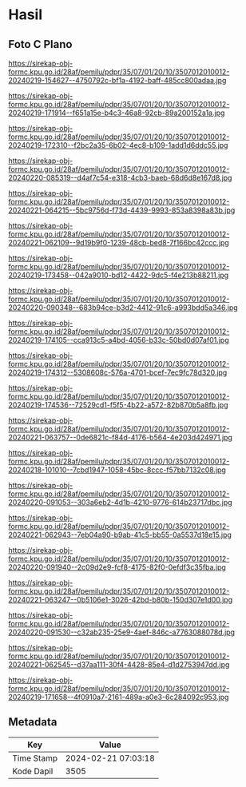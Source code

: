 # Hasil

## Foto C Plano

https://sirekap-obj-formc.kpu.go.id/28af/pemilu/pdpr/35/07/01/20/10/3507012010012-20240219-154627--4750792c-bf1a-4192-baff-485cc800adaa.jpg

https://sirekap-obj-formc.kpu.go.id/28af/pemilu/pdpr/35/07/01/20/10/3507012010012-20240219-171914--f651a15e-b4c3-46a8-92cb-89a200152a1a.jpg

https://sirekap-obj-formc.kpu.go.id/28af/pemilu/pdpr/35/07/01/20/10/3507012010012-20240219-172310--f2bc2a35-6b02-4ec8-b109-1add1d6ddc55.jpg

https://sirekap-obj-formc.kpu.go.id/28af/pemilu/pdpr/35/07/01/20/10/3507012010012-20240220-085319--d4af7c54-e318-4cb3-baeb-68d6d8e167d8.jpg

https://sirekap-obj-formc.kpu.go.id/28af/pemilu/pdpr/35/07/01/20/10/3507012010012-20240221-064215--5bc9756d-f73d-4439-9993-853a8398a83b.jpg

https://sirekap-obj-formc.kpu.go.id/28af/pemilu/pdpr/35/07/01/20/10/3507012010012-20240221-062109--9d19b9f0-1239-48cb-bed8-7f166bc42ccc.jpg

https://sirekap-obj-formc.kpu.go.id/28af/pemilu/pdpr/35/07/01/20/10/3507012010012-20240219-173458--042a9010-bd12-4422-9dc5-f4e213b88211.jpg

https://sirekap-obj-formc.kpu.go.id/28af/pemilu/pdpr/35/07/01/20/10/3507012010012-20240220-090348--683b94ce-b3d2-4412-91c6-a993bdd5a346.jpg

https://sirekap-obj-formc.kpu.go.id/28af/pemilu/pdpr/35/07/01/20/10/3507012010012-20240219-174105--cca913c5-a4bd-4056-b33c-50bd0d07af01.jpg

https://sirekap-obj-formc.kpu.go.id/28af/pemilu/pdpr/35/07/01/20/10/3507012010012-20240219-174312--5308608c-576a-4701-bcef-7ec9fc78d320.jpg

https://sirekap-obj-formc.kpu.go.id/28af/pemilu/pdpr/35/07/01/20/10/3507012010012-20240219-174536--72529cd1-f5f5-4b22-a572-82b870b5a8fb.jpg

https://sirekap-obj-formc.kpu.go.id/28af/pemilu/pdpr/35/07/01/20/10/3507012010012-20240221-063757--0de6821c-f84d-4176-b564-4e203d424971.jpg

https://sirekap-obj-formc.kpu.go.id/28af/pemilu/pdpr/35/07/01/20/10/3507012010012-20240218-101010--7cbd1947-1058-45bc-8ccc-f57bb7132c08.jpg

https://sirekap-obj-formc.kpu.go.id/28af/pemilu/pdpr/35/07/01/20/10/3507012010012-20240220-091053--303a6eb2-4d1b-4210-9776-614b23717dbc.jpg

https://sirekap-obj-formc.kpu.go.id/28af/pemilu/pdpr/35/07/01/20/10/3507012010012-20240221-062943--7eb04a90-b9ab-41c5-bb55-0a5537d18e15.jpg

https://sirekap-obj-formc.kpu.go.id/28af/pemilu/pdpr/35/07/01/20/10/3507012010012-20240220-091940--2c09d2e9-fcf8-4175-82f0-0efdf3c35fba.jpg

https://sirekap-obj-formc.kpu.go.id/28af/pemilu/pdpr/35/07/01/20/10/3507012010012-20240221-063247--0b5106e1-3026-42bd-b80b-150d307e1d00.jpg

https://sirekap-obj-formc.kpu.go.id/28af/pemilu/pdpr/35/07/01/20/10/3507012010012-20240220-091530--c32ab235-25e9-4aef-846c-a7763088078d.jpg

https://sirekap-obj-formc.kpu.go.id/28af/pemilu/pdpr/35/07/01/20/10/3507012010012-20240221-062545--d37aa111-30f4-4428-85e4-d1d2753947dd.jpg

https://sirekap-obj-formc.kpu.go.id/28af/pemilu/pdpr/35/07/01/20/10/3507012010012-20240219-171658--4f0910a7-2161-489a-a0e3-6c284092c953.jpg


## Metadata

| Key        | Value               |
| ---------- | ------------------- |
| Time Stamp | 2024-02-21 07:03:18 |
| Kode Dapil | 3505                |




